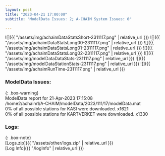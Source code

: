 ```yaml
---
layout: post
title: "2023-04-21 17:00:00"
subtitle: "ModelData Issues: 2; A-CHAIM System Issues: 0"

---
```


![]({{ "/assets/img/achaimDataStatsShort-2311117.png" | relative_url }})
![]({{ "/assets/img/achaimDataStatsLong00-2311117.png" | relative_url }})
![]({{ "/assets/img/achaimDataStatsLong01-2311117.png" | relative_url }})
![]({{ "/assets/img/achaimDataStatsLong02-2311117.png" | relative_url }})
![]({{ "/assets/img/modelDataDataStats-2311117.png" | relative_url }})
![]({{ "/assets/img/modelDataStationStats-2311117.png" | relative_url }})
![]({{ "/assets/img/achaimRunTime-2311117.png" | relative_url }})


### ModelData Issues:  
  
{: .box-warning}  
 ModelData report for 21-Apr-2023 17:15:08   
 /home2/achaim1/A-CHAIM/modelData/2023/111/17/modelData.mat   
 0% of all possible stations for KASI were downloaded. x1621   
 0% of all possible stations for KARTVERKET were downloaded. x1330   
  


### Logs:  
  
{: .box-note}  
[Logs.zip]({{ "/assets/other/logs.zip" | relative_url }})  
[Log Info]({{ "/logInfo" | relative_url }})  

